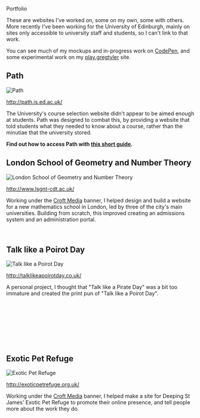 

Portfolio

These are websites I've worked on, some on my own, some with others. More recently I've been working for the University of Edinburgh, mainly on sites only accessible to university staff and students, so I can't link to that work.

You can see much of my mockups and in-progress work on [CodePen][6], and some experimental work on my [play.gregtyler][1] site.

## Path
![Path](/path-screenshot.png ":left")

<http://path.is.ed.ac.uk/>

The University's course selection website didn't appear to be aimed enough at students. Path was designed to combat this, by providing a website that told students what they needed to know about a course, rather than the minutiae that the university stored.

**Find out how to access Path with [this short guide][4].**

## London School of Geometry and Number Theory
![London School of Geometry and Number Theory](/lsgnt-screenshot.png ":left")

<http://www.lsgnt-cdt.ac.uk/>

Working under the [Croft Media][5] banner, I helped design and build a website for a new mathematics school in London, led by three of the city's main universities. Building from scratch, this improved creating an admissions system and an administration portal.

&nbsp;

## Talk like a Poirot Day
![Talk like a Poirot Day](/poirot-screenshot.png ":left")

<http://talklikeapoirotday.co.uk/>

A personal project, I thought that "Talk like a Pirate Day" was a bit too immature and created the print pun of "Talk like a Poirot Day".

&nbsp;

&nbsp;

&nbsp;

&nbsp;

## Exotic Pet Refuge
![Exotic Pet Refuge](/epr-screenshot.png ":left")

<http://exoticpetrefuge.org.uk/>

Working under the [Croft Media][4] banner, I helped make a site for Deeping St James' Exotic Pet Refuge to promote their online presence, and tell people more about the work they do.

[1]: https://play.gregtyler.co.uk/
[2]: https://gharmony.gregtyler.co.uk/
[3]: https://play.gregtyler.co.uk/ball/
[4]: /projects/external-path-access
[5]: http://croftmedia.co.uk/
[6]: https://codepen.io/gregtyler/
